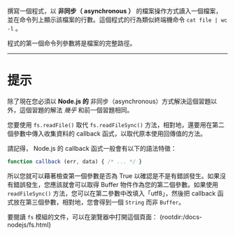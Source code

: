 撰寫一個程式，以 **非同步（ asynchronous ）** 的檔案操作方式讀入一個檔案，並在命令列上顯示該檔案的行數。這個程式的行為類似終端機命令 `cat file | wc -l` 。

程式的第一個命令列參數將是檔案的完整路徑。

----------------------------------------------------------------------
# 提示

除了現在您必須以 **Node.js 的** 非同步（asynchronous）方式解決這個習題以外，這個習題的解法 *幾乎* 和前一個習題相同。

您要使用 `fs.readFile()` 取代 `fs.readFileSync()` 方法，相對地，還要用在第二個參數中傳入收集資料的 callback 函式，以取代原本使用回傳值的方法。

請記得， Node.js 的 callback 函式一般會有以下的語法特徵：

```js
function callback (err, data) { /* ... */ }
```

所以您就可以藉著檢查第一個參數是否為 True 以確認是不是有錯誤發生。如果沒有錯誤發生，您應該就會可以取得 Buffer 物件作為您的第二個參數。如果使用 `readFileSync()` 方法，您可以在第二參數中改填入「utf8」，然後把 callback 函式放在第三個參數，相對地，您會得到一個 `String` 而非 `Buffer`。

要閱讀 `fs` 模組的文件，可以在瀏覽器中打開這個頁面：
  {rootdir:/docs-nodejs/fs.html}
